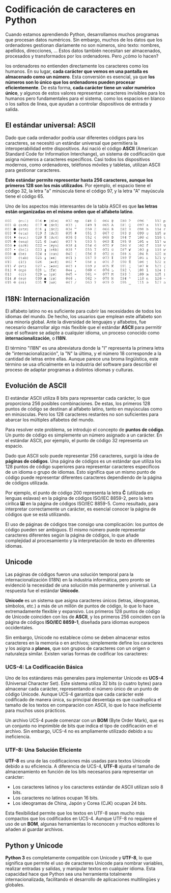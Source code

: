 # Codificación de caracteres en Python

Cuando estamos aprendiendo Python, desarrollamos muchos programas que procesan datos numéricos. Sin embargo, muchos de los datos que los ordenadores gestionan diariamente no son números, sino texto: nombres, apellidos, direcciones, ... Estos datos también necesitan ser almacenados, procesados y transformados por los ordenadores. Pero ¿cómo lo hacen?

los ordenadores no entienden directamente los caracteres como los humanos. En su lugar, **cada carácter que vemos en una pantalla es almacenado como un número**. Esta conversión es esencial, ya que **los números son lo único que los ordenadores pueden procesar eficientemente**. De esta forma, **cada carácter tiene un valor numérico único**, y algunos de estos valores representan caracteres invisibles para los humanos pero fundamentales para el sistema, como los espacios en blanco o los saltos de línea, que ayudan a controlar dispositivos de entrada y salida.

## El estándar universal: ASCII

Dado que cada ordenador podría usar diferentes códigos para los caracteres, se necesitó un estándar universal que permitiera la interoperabilidad entre dispositivos. Así nació el código **ASCII** (American Standard Code for Information Interchange), un sistema de codificación que asigna números a caracteres específicos. Casi todos los dispositivos modernos, como ordenadores, teléfonos móviles y tabletas, utilizan ASCII para gestionar caracteres.

**Este estándar permite representar hasta 256 caracteres, aunque los primeros 128 son los más utilizados**. Por ejemplo, el espacio tiene el código 32, la letra "a" minúscula tiene el código 97, y la letra "A" mayúscula tiene el código 65. 

Uno de los aspectos más interesantes de la tabla ASCII es que **las letras están organizadas en el mismo orden que el alfabeto latino**.

![ascii](img/ascii.gif)

## I18N: Internacionalización

El alfabeto latino no es suficiente para cubrir las necesidades de todos los idiomas del mundo. De hecho, los usuarios que emplean este alfabeto son una minoría global. Ante la diversidad de lenguajes y alfabetos, fue necesario desarrollar algo más flexible que el estándar **ASCII** para permitir que el software se adapte a cualquier idioma, un proceso conocido como **internacionalización**, o **I18N**.

El término "I18N" es una abreviatura donde la "I" representa la primera letra de "internacionalización", la "N" la última, y el número 18 corresponde a la cantidad de letras entre ellas. Aunque parece una broma lingüística, este término se usa oficialmente en la industria del software para describir el proceso de adaptar programas a distintos idiomas y culturas.

## Evolución de ASCII

El estándar ASCII utiliza 8 bits para representar cada carácter, lo que proporciona 256 posibles combinaciones. De estas, los primeros 128 puntos de código se destinan al alfabeto latino, tanto en mayúsculas como en minúsculas. Pero los 128 caracteres restantes no son suficientes para abarcar los múltiples alfabetos del mundo.

Para resolver este problema, se introdujo el concepto de **puntos de código**. Un punto de código es simplemente un número asignado a un carácter. En el estándar ASCII, por ejemplo, el punto de código 32 representa un espacio.

Dado que ASCII solo puede representar 256 caracteres, surgió la idea de **páginas de códigos**. Una página de códigos es un estándar que utiliza los 128 puntos de código superiores para representar caracteres específicos de un idioma o grupo de idiomas. Esto significa que un mismo punto de código puede representar diferentes caracteres dependiendo de la página de códigos utilizada.

Por ejemplo, el punto de código 200 representa la letra **Č** (utilizada en lenguas eslavas) en la página de códigos ISO/IEC 8859-2, pero la letra cirílica **Ш** en la página de códigos ISO/IEC 8859-5. Como resultado, para interpretar correctamente un carácter, es esencial conocer la página de códigos que se está utilizando.

El uso de páginas de códigos trae consigo una complicación: los puntos de código pueden ser ambiguos. El mismo número puede representar caracteres diferentes según la página de códigos, lo que añade complejidad al procesamiento y la interpretación de texto en diferentes idiomas.

## Unicode

Las páginas de códigos fueron una solución temporal para la internacionalización (I18N) en la industria informática, pero pronto se evidenció la necesidad de una solución más permanente y universal. La respuesta fue el estándar **Unicode**.

**Unicode** es un sistema que asigna caracteres únicos (letras, ideogramas, símbolos, etc.) a más de un millón de puntos de código, lo que lo hace extremadamente flexible y expansivo. Los primeros 128 puntos de código de Unicode coinciden con los de **ASCII**, y los primeros 256 coinciden con la página de códigos **ISO/IEC 8859-1**, diseñada para idiomas europeos occidentales.

Sin embargo, Unicode no establece cómo se deben almacenar estos caracteres en la memoria o en archivos; simplemente define los caracteres y los asigna a **planos**, que son grupos de caracteres con un origen o naturaleza similar. Existen varias formas de codificar los caracteres:

### UCS-4: La Codificación Básica

Uno de los estándares más generales para implementar Unicode es **UCS-4** (Universal Character Set). Este sistema utiliza 32 bits (o cuatro bytes) para almacenar cada carácter, representando el número único de un punto de código Unicode. Aunque UCS-4 garantiza que cada carácter esté codificado de manera única, su principal desventaja es que cuadruplica el tamaño de los textos en comparación con ASCII, lo que lo hace ineficiente para muchos usos prácticos.

Un archivo UCS-4 puede comenzar con un **BOM** (Byte Order Mark), que es un conjunto no imprimible de bits que indica el tipo de codificación en el archivo. Sin embargo, UCS-4 no es ampliamente utilizado debido a su ineficiencia.

### UTF-8: Una Solución Eficiente

**UTF-8** es una de las codificaciones más usadas para textos Unicode debido a su eficiencia. A diferencia de UCS-4, **UTF-8** ajusta el tamaño de almacenamiento en función de los bits necesarios para representar un carácter:

* Los caracteres latinos y los caracteres estándar de ASCII utilizan solo 8 bits.
* Los caracteres no latinos ocupan 16 bits.
* Los ideogramas de China, Japón y Corea (CJK) ocupan 24 bits.

Esta flexibilidad permite que los textos en UTF-8 sean mucho más compactos que los codificados en UCS-4. Aunque UTF-8 no requiere el uso de un **BOM**, algunas herramientas lo reconocen y muchos editores lo añaden al guardar archivos.

## Python y Unicode

**Python 3** es completamente compatible con Unicode y **UTF-8**, lo que significa que permite el uso de caracteres Unicode para nombrar variables, realizar entradas y salidas, y manipular textos en cualquier idioma. Esta capacidad hace que Python sea una herramienta totalmente internacionalizada, facilitando el desarrollo de aplicaciones multilingües y globales.

